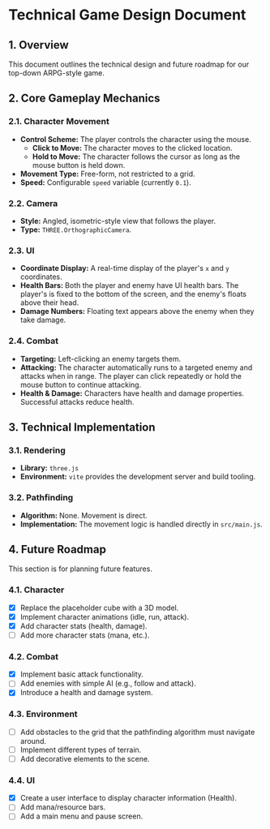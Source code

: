 # Technical Game Design Document

## 1. Overview
This document outlines the technical design and future roadmap for our top-down ARPG-style game.

## 2. Core Gameplay Mechanics
### 2.1. Character Movement
- **Control Scheme:** The player controls the character using the mouse.
  - **Click to Move:** The character moves to the clicked location.
  - **Hold to Move:** The character follows the cursor as long as the mouse button is held down.
- **Movement Type:** Free-form, not restricted to a grid.
- **Speed:** Configurable `speed` variable (currently `0.1`).

### 2.2. Camera
- **Style:** Angled, isometric-style view that follows the player.
- **Type:** `THREE.OrthographicCamera`.

### 2.3. UI
- **Coordinate Display:** A real-time display of the player's `x` and `y` coordinates.
- **Health Bars:** Both the player and enemy have UI health bars. The player's is fixed to the bottom of the screen, and the enemy's floats above their head.
- **Damage Numbers:** Floating text appears above the enemy when they take damage.

### 2.4. Combat
- **Targeting:** Left-clicking an enemy targets them.
- **Attacking:** The character automatically runs to a targeted enemy and attacks when in range. The player can click repeatedly or hold the mouse button to continue attacking.
- **Health & Damage:** Characters have health and damage properties. Successful attacks reduce health.

## 3. Technical Implementation
### 3.1. Rendering
- **Library:** `three.js`
- **Environment:** `vite` provides the development server and build tooling.

### 3.2. Pathfinding
- **Algorithm:** None. Movement is direct.
- **Implementation:** The movement logic is handled directly in `src/main.js`.

## 4. Future Roadmap
This section is for planning future features.

### 4.1. Character
- [x] Replace the placeholder cube with a 3D model.
- [x] Implement character animations (idle, run, attack).
- [x] Add character stats (health, damage).
- [ ] Add more character stats (mana, etc.).

### 4.2. Combat
- [x] Implement basic attack functionality.
- [ ] Add enemies with simple AI (e.g., follow and attack).
- [x] Introduce a health and damage system.

### 4.3. Environment
- [ ] Add obstacles to the grid that the pathfinding algorithm must navigate around.
- [ ] Implement different types of terrain.
- [ ] Add decorative elements to the scene.

### 4.4. UI
- [x] Create a user interface to display character information (Health).
- [ ] Add mana/resource bars.
- [ ] Add a main menu and pause screen.